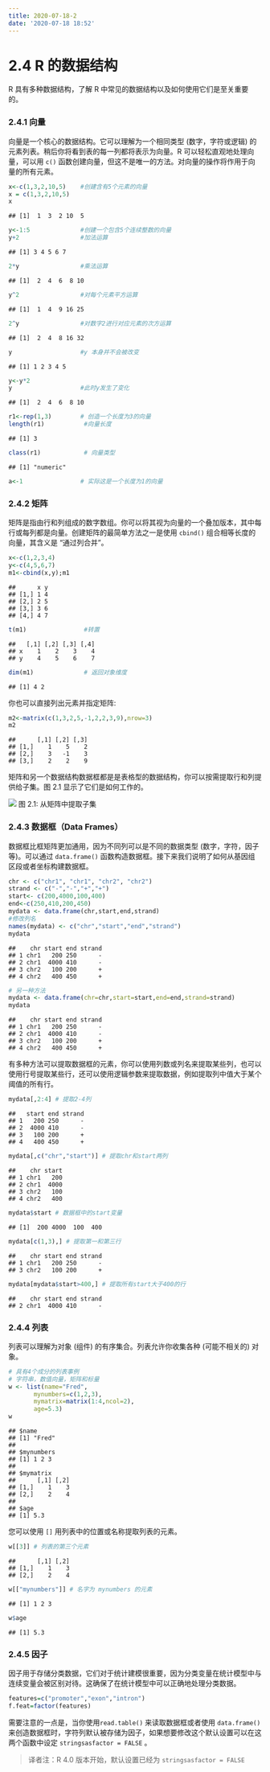 ```yaml
---
title: 2020-07-18-2
date: '2020-07-18 18:52'
---
```


# 2.4 R 的数据结构

R 具有多种数据结构，了解 R 中常见的数据结构以及如何使用它们是至关重要的。

### 2.4.1 向量

向量是一个核心的数据结构。它可以理解为一个相同类型 \(数字，字符或逻辑\) 的元素列表。稍后你将看到表的每一列都将表示为向量。R 可以轻松直观地处理向量，可以用 `c()` 函数创建向量，但这不是唯一的方法。对向量的操作将作用于向量的所有元素。

```r
x<-c(1,3,2,10,5)    #创建含有5个元素的向量
x = c(1,3,2,10,5)
x
```

```text
## [1]  1  3  2 10  5
```

```r
y<-1:5              #创建一个包含5个连续整数的向量
y+2                 #加法运算
```

```text
## [1] 3 4 5 6 7
```

```r
2*y                 #乘法运算
```

```text
## [1]  2  4  6  8 10
```

```r
y^2                 #对每个元素平方运算
```

```text
## [1]  1  4  9 16 25
```

```r
2^y                 #对数字2进行对应元素的次方运算
```

```text
## [1]  2  4  8 16 32
```

```r
y                   #y 本身并不会被改变
```

```text
## [1] 1 2 3 4 5
```

```r
y<-y*2
y                   #此时y发生了变化
```

```text
## [1]  2  4  6  8 10
```

```r
r1<-rep(1,3)        # 创造一个长度为3的向量
length(r1)           #向量长度
```

```text
## [1] 3
```

```r
class(r1)            # 向量类型
```

```text
## [1] "numeric"
```

```r
a<-1                # 实际这是一个长度为1的向量
```

### 2.4.2 矩阵

矩阵是指由行和列组成的数字数组。你可以将其视为向量的一个叠加版本，其中每行或每列都是向量。创建矩阵的最简单方法之一是使用 `cbind()` 组合相等长度的向量，其含义是 “通过列合并”。

```r
x<-c(1,2,3,4)
y<-c(4,5,6,7)
m1<-cbind(x,y);m1
```

```text
##      x y
## [1,] 1 4
## [2,] 2 5
## [3,] 3 6
## [4,] 4 7
```

```r
t(m1)                #转置
```

```text
##   [,1] [,2] [,3] [,4]
## x    1    2    3    4
## y    4    5    6    7
```

```r
dim(m1)              # 返回对象维度
```

```text
## [1] 4 2
```

你也可以直接列出元素并指定矩阵:

```r
m2<-matrix(c(1,3,2,5,-1,2,2,3,9),nrow=3)
m2
```

```text
##      [,1] [,2] [,3]
## [1,]    1    5    2
## [2,]    3   -1    3
## [3,]    2    2    9
```

矩阵和另一个数据结构数据框都是是表格型的数据结构，你可以按需提取行和列提供给子集。图 2.1 显示了它们是如何工作的。

![](https://kaopubear-1254299507.cos.ap-shanghai.myqcloud.com/picgo/20200718190453.png) 图 2.1: 从矩阵中提取子集

### 2.4.3 数据框（Data Frames）

数据框比框矩阵更加通用，因为不同列可以是不同的数据类型 \(数字，字符，因子等\)。可以通过 `data.frame()` 函数构造数据框。接下来我们说明了如何从基因组区段或者坐标构建数据框。

```r
chr <- c("chr1", "chr1", "chr2", "chr2")
strand <- c("-","-","+","+")
start<- c(200,4000,100,400)
end<-c(250,410,200,450)
mydata <- data.frame(chr,start,end,strand)
#修改列名
names(mydata) <- c("chr","start","end","strand")
mydata
```

```text
##    chr start end strand
## 1 chr1   200 250      -
## 2 chr1  4000 410      -
## 3 chr2   100 200      +
## 4 chr2   400 450      +
```

```r
# 另一种方法
mydata <- data.frame(chr=chr,start=start,end=end,strand=strand)
mydata
```

```text
##    chr start end strand
## 1 chr1   200 250      -
## 2 chr1  4000 410      -
## 3 chr2   100 200      +
## 4 chr2   400 450      +
```

有多种方法可以提取数据框的元素，你可以使用列数或列名来提取某些列，也可以使用行号提取某些行，还可以使用逻辑参数来提取数据，例如提取列中值大于某个阈值的所有行。

```r
mydata[,2:4] # 提取2-4列
```

```text
##   start end strand
## 1   200 250      -
## 2  4000 410      -
## 3   100 200      +
## 4   400 450      +
```

```r
mydata[,c("chr","start")] # 提取chr和start两列
```

```text
##    chr start
## 1 chr1   200
## 2 chr1  4000
## 3 chr2   100
## 4 chr2   400
```

```r
mydata$start # 数据框中的start变量
```

```text
## [1]  200 4000  100  400
```

```r
mydata[c(1,3),] # 提取第一和第三行
```

```text
##    chr start end strand
## 1 chr1   200 250      -
## 3 chr2   100 200      +
```

```r
mydata[mydata$start>400,] # 提取所有start大于400的行
```

```text
##    chr start end strand
## 2 chr1  4000 410      -
```

### 2.4.4 列表

列表可以理解为对象 \(组件\) 的有序集合。列表允许你收集各种 \(可能不相关的\) 对象。

```r
# 具有4个成分的列表事例
# 字符串，数值向量，矩阵和标量
w <- list(name="Fred",
       mynumbers=c(1,2,3),
       mymatrix=matrix(1:4,ncol=2),
       age=5.3)
w
```

```text
## $name
## [1] "Fred"
##
## $mynumbers
## [1] 1 2 3
##
## $mymatrix
##      [,1] [,2]
## [1,]    1    3
## [2,]    2    4
##
## $age
## [1] 5.3
```

您可以使用 `[]` 用列表中的位置或名称提取列表的元素。

```r
w[[3]] # 列表的第三个元素
```

```text
##      [,1] [,2]
## [1,]    1    3
## [2,]    2    4
```

```r
w[["mynumbers"]] # 名字为 mynumbers 的元素
```

```text
## [1] 1 2 3
```

```r
w$age
```

```text
## [1] 5.3
```

### 2.4.5 因子

因子用于存储分类数据，它们对于统计建模很重要，因为分类变量在统计模型中与连续变量会被区别对待。这确保了在统计模型中可以正确地处理分类数据。

```r
features=c("promoter","exon","intron")
f.feat=factor(features)
```

需要注意的一点是，当你使用`read.table()` 来读取数据框或者使用 `data.frame()` 来创造数据框时，字符列默认被存储为因子，如果想要修改这个默认设置可以在这两个函数中设定 `stringsasfactor = FALSE` 。

> 译者注：R 4.0 版本开始，默认设置已经为 `stringsasfactor = FALSE`

